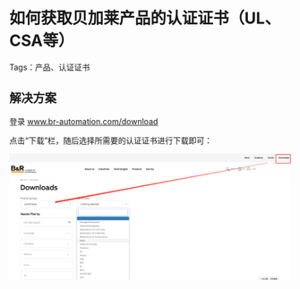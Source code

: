 # 如何获取贝加莱产品的认证证书（UL、CSA等）

Tags：产品、认证证书

## 解决方案

登录 www.br-automation.com/download

点击“下载”栏，随后选择所需要的认证证书进行下载即可：

![输入图片说明](../image.png)
